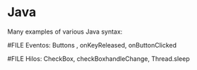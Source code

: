 # Java
Many examples of various Java syntax:

#FILE Eventos:
Buttons , onKeyReleased, onButtonClicked

#FILE Hilos:
CheckBox, checkBoxhandleChange,  Thread.sleep
